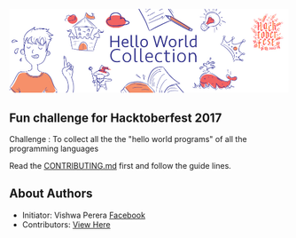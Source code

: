 ![title](https://github.com/Mozilla-Campus-Club-IIT/Hello-World-Collection/blob/master/file/hello_world_Collection.jpg)
## Fun challenge for Hacktoberfest 2017

Challenge : To collect all the the "hello world programs" of all the programming languages

Read the [CONTRIBUTING.md](https://github.com/Mozilla-Campus-Club-IIT/Hello-World-Collection/blob/master/CONTRIBUTING.md) first and follow the guide lines.

## About Authors

- Initiator: Vishwa Perera [Facebook](https://www.facebook.com/vishwakperera)
- Contributors: [View Here](https://github.com/Mozilla-Campus-Club-IIT/Hello-World-Collection/graphs/contributors)
